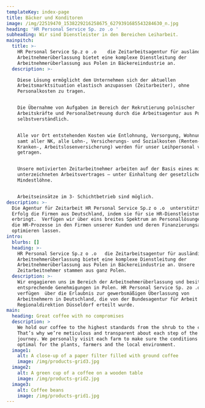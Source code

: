 ```yaml
---
templateKey: index-page
title: Bäcker und Konditoren
image: /img/22519470_1538229216258675_6279391685543284630_n.jpg
heading: 'HR Personal Service Sp. zo .o '
subheading: Wir sind Dienstleister in den Bereichen Leiharbeit.
mainpitch:
  title: >-
    HR Personal Service Sp.z o .o    die Zeitarbeitsagentur für ausländische
    Arbeitnehmerüberlassung bietet eine komplexe Dienstleitung der
    Arbeitnehmerüberlassung aus Polen in Bäckereiindustrie an. 
  description: >-

    Diese Lösung ermöglicht dem Unternehmen sich der aktuellen
    Arbeitsmarktsituation elastisch anzupassen (Zeitarbeiter), ohne
    Personalkosten zu tragen.


    Die Übernahme von Aufgaben im Bereich der Rekrutierung polnischer
    Arbeitskräfte und Personalbetreuung durch die Arbeitsagentur aus Polen ist
    selbstverständlich.


    Alle vor Ort entstehenden Kosten wie Entlohnung, Versorgung, Wohnungsmiete
    samt aller NK, alle Lohn-, Versicherungs- und Sozialkosten (Renten-,
    Kranken-, Arbeitslosenversicherung) werden für unser Leihpersonal von uns
    getragen. 


    Unsere motivierten Zeitarbeitnehmer arbeiten auf der Basis eines mit uns
    unterzeichneten Arbeitsvertrages – unter Einhaltung der gesetzlichen
    Mindestlöhne. 


    Arbeitseinsätze im 3- Schichtbetrieb sind möglich.
description: >-
  Die Agentur für Zeitarbeit HR Personal Service Sp.z o .o  unterstützt  mit
  Erfolg die Firmen aus Deutschland, indem sie für sie HR-Dienstleistungen
  erbringt.  Verfügen wir über eins breites Spektrum an Personallösungen, die
  die HR-Prozesse in den Firmen unserer Kunden und deren Finanzierungsaufwand
  optimieren lassen.
intro:
  blurbs: []
  heading: >-
    HR Personal Service Sp.z o .o   die Zeitarbeitsagentur für ausländische
    Arbeitnehmerüberlassung bietet eine komplexe Dienstleitung der
    Arbeitnehmerüberlassung aus Polen in Bäckereiindustrie an. Unsere
    Zeitarbeitnehmer stammen aus ganz Polen.
  description: >-
    Wir engagieren uns im Bereich der Arbeitnehmerüberlassung und besitzen
    entsprechende Genehmigungen in Polen. HR Personal Service Sp. zo .o 
    verfügen  über die Erlaubnis zur gewerbsmäßigen Überlassung von
    Arbeitnehmern in Deutschland, die von der Bundesagentur für Arbeit -
    Regionaldirektion Düsseldorf erteilt wurde.
main:
  heading: Great coffee with no compromises
  description: >
    We hold our coffee to the highest standards from the shrub to the cup.
    That’s why we’re meticulous and transparent about each step of the coffee’s
    journey. We personally visit each farm to make sure the conditions are
    optimal for the plants, farmers and the local environment.
  image1:
    alt: A close-up of a paper filter filled with ground coffee
    image: /img/products-grid3.jpg
  image2:
    alt: A green cup of a coffee on a wooden table
    image: /img/products-grid2.jpg
  image3:
    alt: Coffee beans
    image: /img/products-grid1.jpg
---
```


